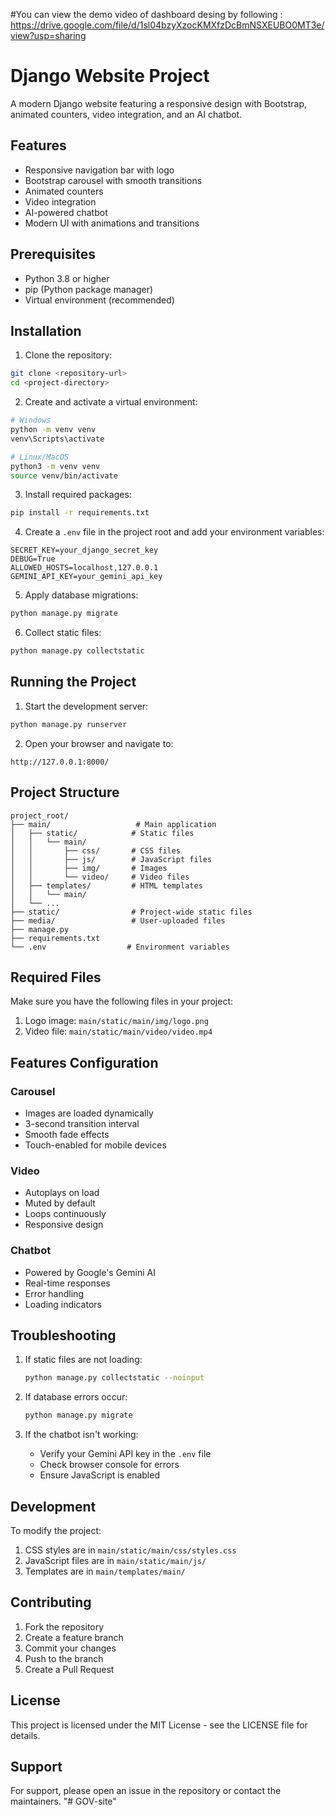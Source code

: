 #You can view the demo video of dashboard desing by following :
https://drive.google.com/file/d/1sl04bzyXzocKMXfzDcBmNSXEUBO0MT3e/view?usp=sharing


# Django Website Project

A modern Django website featuring a responsive design with Bootstrap, animated counters, video integration, and an AI chatbot.

## Features

- Responsive navigation bar with logo
- Bootstrap carousel with smooth transitions
- Animated counters
- Video integration
- AI-powered chatbot
- Modern UI with animations and transitions

## Prerequisites

- Python 3.8 or higher
- pip (Python package manager)
- Virtual environment (recommended)

## Installation

1. Clone the repository:
```bash
git clone <repository-url>
cd <project-directory>
```

2. Create and activate a virtual environment:
```bash
# Windows
python -m venv venv
venv\Scripts\activate

# Linux/MacOS
python3 -m venv venv
source venv/bin/activate
```

3. Install required packages:
```bash
pip install -r requirements.txt
```

4. Create a `.env` file in the project root and add your environment variables:
```
SECRET_KEY=your_django_secret_key
DEBUG=True
ALLOWED_HOSTS=localhost,127.0.0.1
GEMINI_API_KEY=your_gemini_api_key
```

5. Apply database migrations:
```bash
python manage.py migrate
```

6. Collect static files:
```bash
python manage.py collectstatic
```

## Running the Project

1. Start the development server:
```bash
python manage.py runserver
```

2. Open your browser and navigate to:
```
http://127.0.0.1:8000/
```

## Project Structure

```
project_root/
├── main/                   # Main application
│   ├── static/            # Static files
│   │   └── main/
│   │       ├── css/       # CSS files
│   │       ├── js/        # JavaScript files
│   │       ├── img/       # Images
│   │       └── video/     # Video files
│   ├── templates/         # HTML templates
│   │   └── main/
│   └── ...
├── static/                # Project-wide static files
├── media/                 # User-uploaded files
├── manage.py
├── requirements.txt
└── .env                  # Environment variables
```

## Required Files

Make sure you have the following files in your project:

1. Logo image: `main/static/main/img/logo.png`
2. Video file: `main/static/main/video/video.mp4`

## Features Configuration

### Carousel
- Images are loaded dynamically
- 3-second transition interval
- Smooth fade effects
- Touch-enabled for mobile devices

### Video
- Autoplays on load
- Muted by default
- Loops continuously
- Responsive design

### Chatbot
- Powered by Google's Gemini AI
- Real-time responses
- Error handling
- Loading indicators

## Troubleshooting

1. If static files are not loading:
   ```bash
   python manage.py collectstatic --noinput
   ```

2. If database errors occur:
   ```bash
   python manage.py migrate
   ```

3. If the chatbot isn't working:
   - Verify your Gemini API key in the `.env` file
   - Check browser console for errors
   - Ensure JavaScript is enabled

## Development

To modify the project:

1. CSS styles are in `main/static/main/css/styles.css`
2. JavaScript files are in `main/static/main/js/`
3. Templates are in `main/templates/main/`

## Contributing

1. Fork the repository
2. Create a feature branch
3. Commit your changes
4. Push to the branch
5. Create a Pull Request

## License

This project is licensed under the MIT License - see the LICENSE file for details.

## Support

For support, please open an issue in the repository or contact the maintainers. "# GOV-site" 
